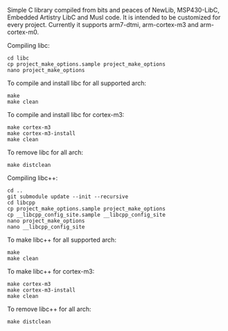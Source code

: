 Simple C library compiled from bits and peaces of NewLib, MSP430-LibC, Embedded Artistry LibC and Musl code.
It is intended to be customized for every project.
Currently it supports arm7-dtmi, arm-cortex-m3 and arm-cortex-m0.

Compiling libc:

```
cd libc
cp project_make_options.sample project_make_options
nano project_make_options
```

To compile and install libc for all supported arch:

```
make
make clean
```

To compile and install libc for cortex-m3:

```
make cortex-m3
make cortex-m3-install
make clean
```

To remove libc for all arch:

```
make distclean
```

Compiling libc++:

```
cd ..
git submodule update --init --recursive
cd libcpp
cp project_make_options.sample project_make_options
cp __libcpp_config_site.sample __libcpp_config_site
nano project_make_options
nano __libcpp_config_site
```

To make libc++ for all supported arch:

```
make
make clean
```

To make libc++ for cortex-m3:

```
make cortex-m3
make cortex-m3-install
make clean
```

To remove libc++ for all arch:

```
make distclean
```
